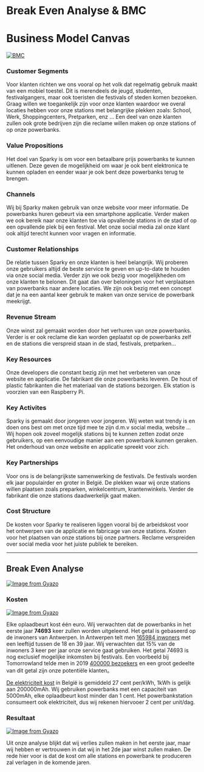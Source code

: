 # Break Even Analyse & BMC


# Business Model Canvas

[![BMC](https://i.gyazo.com/5cb3dfbe2f063e7f058f587c7c0e9560.png)](https://gyazo.com/5cb3dfbe2f063e7f058f587c7c0e9560)

### Customer Segments

Voor klanten richten we ons vooral op het volk dat regelmatig gebruik maakt van een mobiel toestel. Dit is merendeels de jeugd, studenten, festivalgangers, maar ook toeristen die festivals of steden komen bezoeken. Graag willen we toegankelijk zijn voor onze klanten waardoor we overal locaties hebben voor onze stations met belangrijke plekken zoals: School, Werk, Shoppingcenters, Pretparken, enz ... Een deel van onze klanten zullen ook grote bedrijven zijn die reclame willen maken op onze stations of op onze powerbanks. 

### Value Propositions

Het doel van Sparky is om voor een betaalbare prijs powerbanks te kunnen uitlenen. Deze geven de mogelijkheid om waar je ook bent elektronica te kunnen opladen en eender waar je ook bent deze powerbanks terug te brengen.

### Channels

Wij bij Sparky maken gebruik van onze website voor meer informatie. De powerbanks huren gebeurt via een smartphone applicatie. Verder maken we ook bereik naar onze klanten toe via opvallende stations in de stad of op een opvallende plek bij een festival. Met onze social media zal onze klant ook altijd terecht kunnen voor vragen en informatie.

### Customer Relationships

De relatie tussen Sparky en onze klanten is heel belangrijk. Wij proberen onze gebruikers altijd de beste service te geven en up-to-date te houden via onze social media. Verder zijn we ook bezig voor mogelijkheden om onze klanten te belonen. Dit gaat dan over beloningen voor het verplaatsen van powerbanks naar andere locaties. We zijn ook bezig met een concept dat je na een aantal keer gebruik te maken van onze service de powerbank meekrijgt.

### Revenue Stream

Onze winst zal gemaakt worden door het verhuren van onze powerbanks. Verder is er ook reclame die kan worden geplaatst op de powerbanks zelf en de stations die verspreid staan in de stad, festivals, pretparken...

### Key Resources

 Onze developers die constant bezig zijn met het verbeteren van onze website en applicatie. De fabrikant die onze powerbanks leveren. De hout of plastic fabrikanten die het materiaal van de stations bezorgen. Elk station is voorzien van een Raspberry Pi.

### Key Activites

Sparky is gemaakt door jongeren voor jongeren. Wij weten wat trendy is en doen ons best om met onze tijd mee te zijn d.m.v social media, website ... Wij hopen ook zoveel mogelijk stations bij te kunnen zetten zodat onze gebruikers, op een eenvoudige manier aan een powerbank kunnen geraken. Het onderhoud van onze website en applicatie spreekt voor zich.
### Key Partnerships

Voor ons is de belangrijkste samenwerking de festivals. De festivals worden elk jaar populairder en groter in België. De plekken waar wij onze stations willen plaatsen zoals preparken, winkelcentrum, krantenwinkels. Verder de fabrikant die onze stations daadwerkelijk gaat maken.

### Cost Structure

De kosten voor Sparky te realiseren liggen vooral bij de arbeidskost voor het ontwerpen van de applicatie en fabricage van onze stations. Kosten voor het plaatsen van onze stations bij onze partners. Reclame verspreiden over social media voor het juiste publiek te bereiken.

***

## Break Even Analyse
[![Image from Gyazo](https://i.gyazo.com/4fc0238f8621bec83755b0b4b3af5dfe.png)](https://gyazo.com/4fc0238f8621bec83755b0b4b3af5dfe)
### Kosten
[![Image from Gyazo](https://i.gyazo.com/f63121eab7f73d51006d797dcae2de44.png)](https://gyazo.com/f63121eab7f73d51006d797dcae2de44)

Elke oplaadbeurt kost één euro. Wij verwachten dat de powerbanks in het eerste jaar **74693** keer zullen worden uitgeleend. Het getal is gebaseerd op de inwoners van Antwerpen. In Antwerpen telt men [165984 inwoners](https://stadincijfers.antwerpen.be/?var=natcube) met een leeftijd tussen de 18 en 39 jaar. Wij verwachten dat 15% van de inwoners 3 keer per jaar onze service gaat gebruiken. Het getal 74693 is nog exclusief mogelijke inkomsten bij festivals. Een voorbeeld bij Tomorrowland telde men in 2019 [400000 bezoekers](https://www.tomorrowland.com/en/festival/welcome) en een groot gedeelte van dit getal zijn onze potentiële klanten。

[De elektriciteit kost](https://www.hln.be/geld/consument/elektriciteit-bijna-nergens-zo-duur-als-in-belgie~a263d0c4/) in België is  gemiddeld 27 cent per/kWh, 1kWh is gelijk aan 200000mAh. Wij gebruiken powerbanks met een capaciteit van 5000mAh, elke oplaadbeurt kost minder dan 1 cent. Het powerbankstation consumeert ook elektriciteit, dus wij rekenen hiervooer 2 cent per unit/dag.

### Resultaat
[![Image from Gyazo](https://i.gyazo.com/18558cc1cabfd494d728095635757629.png)](https://gyazo.com/18558cc1cabfd494d728095635757629)

Uit onze analyse blijkt dat wij verlies zullen maken in het eerste jaar, maar wij hebben er vertrouwen in dat wij in het 2de jaar winst zullen maken. De rede hier voor is dat de kost om alle stations en powerbank te produceren zal verlagen in de komende jaren.